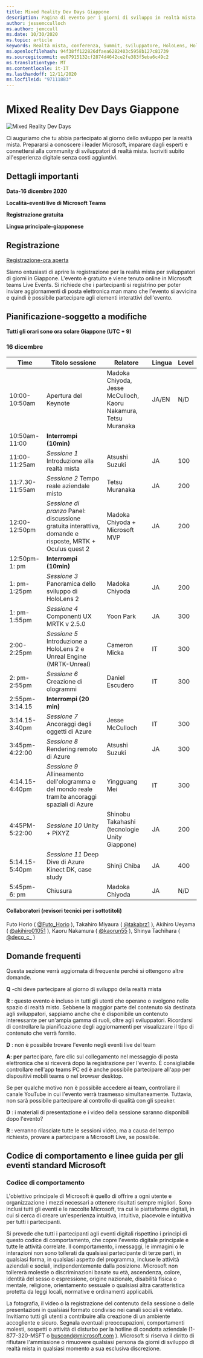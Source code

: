 ```yaml
---
title: Mixed Reality Dev Days Giappone
description: Pagina di evento per i giorni di sviluppo in realtà mista Giappone
author: jessemcculloch
ms.author: jemccull
ms.date: 10/30/2020
ms.topic: article
keywords: Realtà mista, conferenza, Summit, sviluppatore, HoloLens, HoloLens 2, Kinect
ms.openlocfilehash: 94f38ff122826dfaea6282403c5958b127c81739
ms.sourcegitcommit: ee87915132cf2874d4642ce2fe383f5eba6c49c2
ms.translationtype: MT
ms.contentlocale: it-IT
ms.lasthandoff: 12/11/2020
ms.locfileid: "97111883"
---
```

# <a name="mixed-reality-dev-days-japan"></a>Mixed Reality Dev Days Giappone

![Mixed Reality Dev Days](images/MRDD/MRDevDaysJapanBanner.png)

Ci auguriamo che tu abbia partecipato al giorno dello sviluppo per la realtà mista. Prepararsi a conoscere i leader Microsoft, imparare dagli esperti e connettersi alla community di sviluppatori di realtà mista. Iscriviti subito all'esperienza digitale senza costi aggiuntivi.

## <a name="important-details"></a>Dettagli importanti

**Data-16 dicembre 2020**

**Località-eventi live di Microsoft Teams**

**Registrazione gratuita**

**Lingua principale-giapponese**

## <a name="registration"></a>Registrazione

[Registrazione-ora aperta](https://mixedrealityprod.microsoftcrmportals.com/event/sessions?id=MR_Dev_Days_Japan864059683)

Siamo entusiasti di aprire la registrazione per la realtà mista per sviluppatori di giorni in Giappone.  L'evento è gratuito e viene tenuto online in Microsoft teams Live Events.  Si richiede che i partecipanti si registrino per poter inviare aggiornamenti di posta elettronica man mano che l'evento si avvicina e quindi è possibile partecipare agli elementi interattivi dell'evento.

## <a name="schedule---subject-to-change"></a>Pianificazione-soggetto a modifiche

**Tutti gli orari sono ora solare Giappone (UTC + 9)** 



### <a name="december-16th"></a>16 dicembre
|**Time**|**Titolo sessione**|**Relatore**|**Lingua**|**Level**|
|---------|---------|---------|---------|---------|
|10:00-10:50am|Apertura del Keynote|Madoka Chiyoda, Jesse McCulloch, Kaoru Nakamura, Tetsu Muranaka|JA/EN|N/D|
|10:50am-11:00|**Interrompi (10min)**||||
|11:00-11:25am|*Sessione 1* Introduzione alla realtà mista|Atsushi Suzuki|JA|100|
|11:7.30-11:55am|*Sessione 2* Tempo reale aziendale misto|Tetsu Muranaka|JA|200|
|12:00-12:50pm|*Sessione di pranzo* Panel: discussione gratuita interattiva, domande e risposte, MRTK + Oculus quest 2|Madoka Chiyoda + Microsoft MVP|JA|200|
|12:50pm-1: pm|**Interrompi (10min)**||||
|1: pm-1:25pm|*Sessione 3* Panoramica dello sviluppo di HoloLens 2|Madoka Chiyoda|JA|200|
|1: pm-1:55pm|*Sessione 4* Componenti UX MRTK v 2.5.0|Yoon Park|JA|300|
|2:00-2:25pm|*Sessione 5* Introduzione a HoloLens 2 e Unreal Engine (MRTK-Unreal)|Cameron Micka|IT|300|
|2: pm-2:55pm|*Sessione 6* Creazione di ologrammi|Daniel Escudero|IT|300|
|2:55pm-3:14.15|**Interrompi (20 min)**||||
|3:14.15-3:40pm|*Sessione 7* Ancoraggi degli oggetti di Azure|Jesse McCulloch|IT|300|
|3:45pm-4:22:00|*Sessione 8* Rendering remoto di Azure|Atsushi Suzuki|JA|300|
|4:14.15-4:40pm|*Sessione 9* Allineamento dell'ologramma e del mondo reale tramite ancoraggi spaziali di Azure|Yingguang Mei|IT|300|
|4:45PM-5:22:00|*Sessione 10* Unity + PiXYZ|Shinobu Takahashi (tecnologie Unity Giappone)|JA|200|
|5:14.15-5:40pm|*Sessione 11* Deep Dive di Azure Kinect DK, case study|Shinji Chiba|JA|400|
|5:45pm-6: pm|Chiusura|Madoka Chiyoda|JA|N/D|

#### <a name="contributors-technical-reviewers-for-the-subtitles"></a>Collaboratori (revisori tecnici per i sottotitoli)

Futo Horio ( [@Futo_Horio](https://twitter.com/Futo_Horio) ), Takahiro Miyaura ( [@takabrz1](https://twitter.com/takabrz1) ), Akihiro Ueyama ( [@akihiro01051](https://twitter.com/akihiro01051) ), Kaoru Nakamura ( [@kaorun55](https://twitter.com/kaorun55) ), Shinya Tachihara ( [@deco_c_](https://twitter.com/deco_c_) )

## <a name="frequently-asked-questions"></a>Domande frequenti
Questa sezione verrà aggiornata di frequente perché si ottengono altre domande.

**Q** -chi deve partecipare al giorno di sviluppo della realtà mista

**R** : questo evento è incluso in tutti gli utenti che operano o svolgono nello spazio di realtà misto. Sebbene la maggior parte del contenuto sia destinata agli sviluppatori, sappiamo anche che è disponibile un contenuto interessante per un'ampia gamma di ruoli, oltre agli sviluppatori. Ricordarsi di controllare la pianificazione degli aggiornamenti per visualizzare il tipo di contenuto che verrà fornito.  

**D** : non è possibile trovare l'evento negli eventi live del team

**A: per** partecipare, fare clic sul collegamento nel messaggio di posta elettronica che si riceverà dopo la registrazione per l'evento. È consigliabile controllare nell'app teams PC ed è anche possibile partecipare all'app per dispositivi mobili teams o nel browser desktop.

Se per qualche motivo non è possibile accedere ai team, controllare il canale YouTube in cui l'evento verrà trasmesso simultaneamente. Tuttavia, non sarà possibile partecipare al controllo di qualità con gli speaker.

**D** : i materiali di presentazione e i video della sessione saranno disponibili dopo l'evento?

**R** : verranno rilasciate tutte le sessioni video, ma a causa del tempo richiesto, provare a partecipare a Microsoft Live, se possibile.

<!--  
**Q** -  
**A** -  
  
**Q** -  
**A** -  
  
**Q** -  
**A** -  
-->

## <a name="code-of-conduct-and-microsoft-standard-event-guidelines"></a>Codice di comportamento e linee guida per gli eventi standard Microsoft

### <a name="code-of-conduct"></a>Codice di comportamento 

L'obiettivo principale di Microsoft è quello di offrire a ogni utente e organizzazione i mezzi necessari a ottenere risultati sempre migliori. Sono inclusi tutti gli eventi e le raccolte Microsoft, tra cui le piattaforme digitali, in cui si cerca di creare un'esperienza intuitiva, intuitiva, piacevole e intuitiva per tutti i partecipanti.

Si prevede che tutti i partecipanti agli eventi digitali rispettino i principi di questo codice di comportamento, che copre l'evento digitale principale e tutte le attività correlate. Il comportamento, i messaggi, le immagini o le interazioni non sono tollerati da qualsiasi partecipante di terze parti, in qualsiasi forma, in qualsiasi aspetto del programma, incluse le attività aziendali e sociali, indipendentemente dalla posizione. Microsoft non tollererà molestie o discriminazioni basate su età, ascendenza, colore, identità del sesso o espressione, origine nazionale, disabilità fisica o mentale, religione, orientamento sessuale o qualsiasi altra caratteristica protetta da leggi locali, normative e ordinamenti applicabili.  

La fotografia, il video o la registrazione del contenuto della sessione o delle presentazioni in qualsiasi formato condiviso nei canali sociali è vietato. Invitiamo tutti gli utenti a contribuire alla creazione di un ambiente accogliente e sicuro. Segnala eventuali preoccupazioni, comportamenti molesti, sospetti o attività di disturbo per la hotline di condotta aziendale (1-877-320-MSFT o [buscond@microsoft.com](mailto:buscond@microsoft.com) ). Microsoft si riserva il diritto di rifiutare l'ammissione o rimuovere qualsiasi persona da giorni di sviluppo di realtà mista in qualsiasi momento a sua esclusiva discrezione. 
